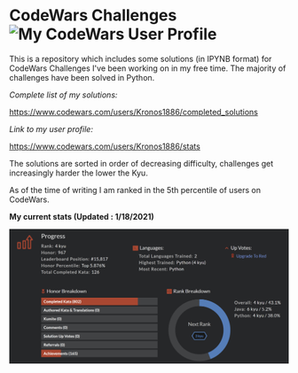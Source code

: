 # CodeWars Challenges ![My CodeWars User Profile](https://www.codewars.com/users/Kronos1886/badges/micro) 

This is a repository which includes some solutions (in IPYNB format) for CodeWars Challenges I've been working on in my free time.
The majority of challenges have been solved in Python.

_Complete list of my solutions:_
  
  https://www.codewars.com/users/Kronos1886/completed_solutions

_Link to my user profile:_

  https://www.codewars.com/users/Kronos1886/stats

The solutions are sorted in order of decreasing difficulty, challenges get increasingly harder the lower the Kyu.

As of the time of writing I am ranked in the 5th percentile of users on CodeWars.

__My current stats (Updated : 1/18/2021)__

![My Stats as of 1/17/2021](stats01192021.png)
